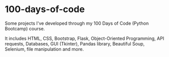 # 100-days-of-code
Some projects I've developed through my 100 Days of Code (Python Bootcamp) course.

It includes HTML, CSS, Bootstrap, Flask, Object-Oriented Programming, API requests, Databases, GUI (Tkinter), Pandas library, Beautiful Soup, Selenium, file manipulation and more.
